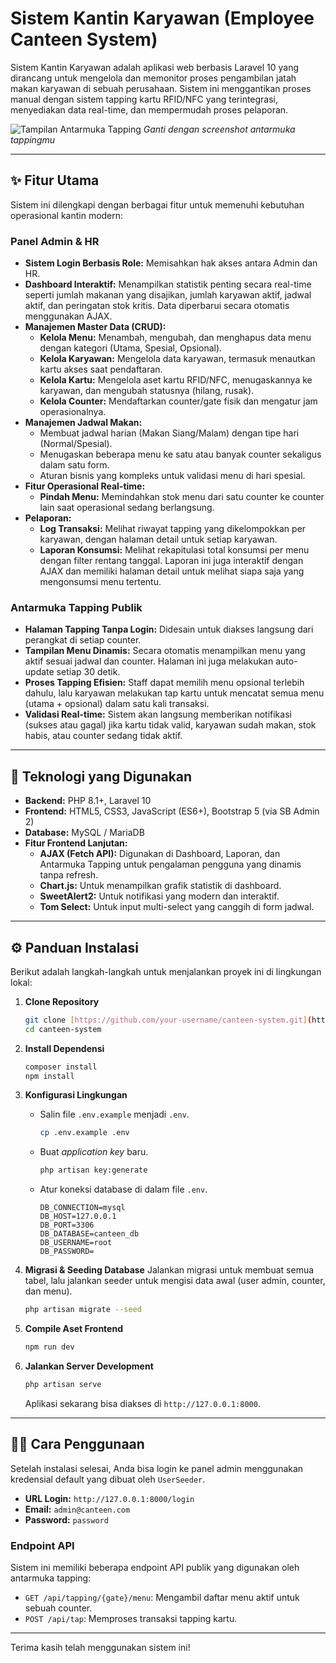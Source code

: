 # Sistem Kantin Karyawan (Employee Canteen System)

Sistem Kantin Karyawan adalah aplikasi web berbasis Laravel 10 yang dirancang untuk mengelola dan memonitor proses pengambilan jatah makan karyawan di sebuah perusahaan. Sistem ini menggantikan proses manual dengan sistem tapping kartu RFID/NFC yang terintegrasi, menyediakan data real-time, dan mempermudah proses pelaporan.

![Tampilan Antarmuka Tapping](https://imgur.com/gallery/tapping-views-XeY9lYX) 
*Ganti dengan screenshot antarmuka tappingmu*

---

## ✨ Fitur Utama

Sistem ini dilengkapi dengan berbagai fitur untuk memenuhi kebutuhan operasional kantin modern:

### Panel Admin & HR
- **Sistem Login Berbasis Role:** Memisahkan hak akses antara Admin dan HR.
- **Dashboard Interaktif:** Menampilkan statistik penting secara real-time seperti jumlah makanan yang disajikan, jumlah karyawan aktif, jadwal aktif, dan peringatan stok kritis. Data diperbarui secara otomatis menggunakan AJAX.
- **Manajemen Master Data (CRUD):**
    - **Kelola Menu:** Menambah, mengubah, dan menghapus data menu dengan kategori (Utama, Spesial, Opsional).
    - **Kelola Karyawan:** Mengelola data karyawan, termasuk menautkan kartu akses saat pendaftaran.
    - **Kelola Kartu:** Mengelola aset kartu RFID/NFC, menugaskannya ke karyawan, dan mengubah statusnya (hilang, rusak).
    - **Kelola Counter:** Mendaftarkan counter/gate fisik dan mengatur jam operasionalnya.
- **Manajemen Jadwal Makan:**
    - Membuat jadwal harian (Makan Siang/Malam) dengan tipe hari (Normal/Spesial).
    - Menugaskan beberapa menu ke satu atau banyak counter sekaligus dalam satu form.
    - Aturan bisnis yang kompleks untuk validasi menu di hari spesial.
- **Fitur Operasional Real-time:**
    - **Pindah Menu:** Memindahkan stok menu dari satu counter ke counter lain saat operasional sedang berlangsung.
- **Pelaporan:**
    - **Log Transaksi:** Melihat riwayat tapping yang dikelompokkan per karyawan, dengan halaman detail untuk setiap karyawan.
    - **Laporan Konsumsi:** Melihat rekapitulasi total konsumsi per menu dengan filter rentang tanggal. Laporan ini juga interaktif dengan AJAX dan memiliki halaman detail untuk melihat siapa saja yang mengonsumsi menu tertentu.

### Antarmuka Tapping Publik
- **Halaman Tapping Tanpa Login:** Didesain untuk diakses langsung dari perangkat di setiap counter.
- **Tampilan Menu Dinamis:** Secara otomatis menampilkan menu yang aktif sesuai jadwal dan counter. Halaman ini juga melakukan auto-update setiap 30 detik.
- **Proses Tapping Efisien:** Staff dapat memilih menu opsional terlebih dahulu, lalu karyawan melakukan tap kartu untuk mencatat semua menu (utama + opsional) dalam satu kali transaksi.
- **Validasi Real-time:** Sistem akan langsung memberikan notifikasi (sukses atau gagal) jika kartu tidak valid, karyawan sudah makan, stok habis, atau counter sedang tidak aktif.

---

## 🚀 Teknologi yang Digunakan

- **Backend:** PHP 8.1+, Laravel 10
- **Frontend:** HTML5, CSS3, JavaScript (ES6+), Bootstrap 5 (via SB Admin 2)
- **Database:** MySQL / MariaDB
- **Fitur Frontend Lanjutan:**
    - **AJAX (Fetch API):** Digunakan di Dashboard, Laporan, dan Antarmuka Tapping untuk pengalaman pengguna yang dinamis tanpa refresh.
    - **Chart.js:** Untuk menampilkan grafik statistik di dashboard.
    - **SweetAlert2:** Untuk notifikasi yang modern dan interaktif.
    - **Tom Select:** Untuk input multi-select yang canggih di form jadwal.

---

## ⚙️ Panduan Instalasi

Berikut adalah langkah-langkah untuk menjalankan proyek ini di lingkungan lokal:

1.  **Clone Repository**
    ```bash
    git clone [https://github.com/your-username/canteen-system.git](https://github.com/your-username/canteen-system.git)
    cd canteen-system
    ```

2.  **Install Dependensi**
    ```bash
    composer install
    npm install
    ```

3.  **Konfigurasi Lingkungan**
    - Salin file `.env.example` menjadi `.env`.
      ```bash
      cp .env.example .env
      ```
    - Buat *application key* baru.
      ```bash
      php artisan key:generate
      ```
    - Atur koneksi database di dalam file `.env`.
      ```
      DB_CONNECTION=mysql
      DB_HOST=127.0.0.1
      DB_PORT=3306
      DB_DATABASE=canteen_db
      DB_USERNAME=root
      DB_PASSWORD=
      ```

4.  **Migrasi & Seeding Database**
    Jalankan migrasi untuk membuat semua tabel, lalu jalankan seeder untuk mengisi data awal (user admin, counter, dan menu).
    ```bash
    php artisan migrate --seed
    ```

5.  **Compile Aset Frontend**
    ```bash
    npm run dev
    ```

6.  **Jalankan Server Development**
    ```bash
    php artisan serve
    ```
    Aplikasi sekarang bisa diakses di `http://127.0.0.1:8000`.

---

## 👨‍💻 Cara Penggunaan

Setelah instalasi selesai, Anda bisa login ke panel admin menggunakan kredensial default yang dibuat oleh `UserSeeder`.

- **URL Login:** `http://127.0.0.1:8000/login`
- **Email:** `admin@canteen.com`
- **Password:** `password`

### Endpoint API
Sistem ini memiliki beberapa endpoint API publik yang digunakan oleh antarmuka tapping:
- `GET /api/tapping/{gate}/menu`: Mengambil daftar menu aktif untuk sebuah counter.
- `POST /api/tap`: Memproses transaksi tapping kartu.

---

Terima kasih telah menggunakan sistem ini!
